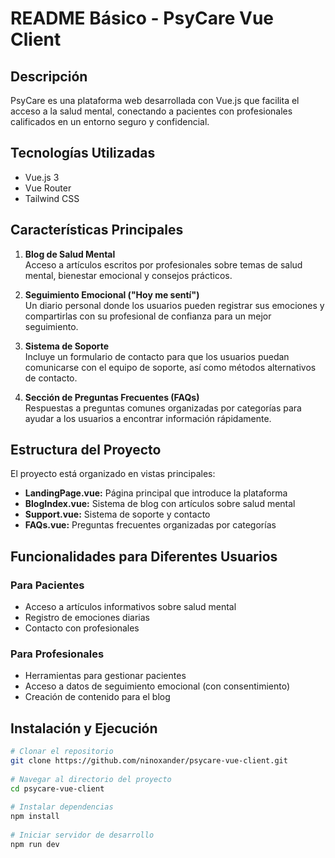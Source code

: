 
# README Básico - PsyCare Vue Client

## Descripción
PsyCare es una plataforma web desarrollada con Vue.js que facilita el acceso a la salud mental, conectando a pacientes con profesionales calificados en un entorno seguro y confidencial.  


## Tecnologías Utilizadas
- Vue.js 3
- Vue Router
- Tailwind CSS  


## Características Principales

1. **Blog de Salud Mental**  
   Acceso a artículos escritos por profesionales sobre temas de salud mental, bienestar emocional y consejos prácticos.  


2. **Seguimiento Emocional ("Hoy me sentí")**  
   Un diario personal donde los usuarios pueden registrar sus emociones y compartirlas con su profesional de confianza para un mejor seguimiento.  


3. **Sistema de Soporte**  
   Incluye un formulario de contacto para que los usuarios puedan comunicarse con el equipo de soporte, así como métodos alternativos de contacto.

4. **Sección de Preguntas Frecuentes (FAQs)**  
   Respuestas a preguntas comunes organizadas por categorías para ayudar a los usuarios a encontrar información rápidamente.  


## Estructura del Proyecto
El proyecto está organizado en vistas principales:

- **LandingPage.vue:** Página principal que introduce la plataforma  
- **BlogIndex.vue:** Sistema de blog con artículos sobre salud mental  
- **Support.vue:** Sistema de soporte y contacto  
- **FAQs.vue:** Preguntas frecuentes organizadas por categorías  

## Funcionalidades para Diferentes Usuarios

### Para Pacientes
- Acceso a artículos informativos sobre salud mental  
- Registro de emociones diarias  
- Contacto con profesionales  

### Para Profesionales
- Herramientas para gestionar pacientes  
- Acceso a datos de seguimiento emocional (con consentimiento)  
- Creación de contenido para el blog  


## Instalación y Ejecución

```bash
# Clonar el repositorio  
git clone https://github.com/ninoxander/psycare-vue-client.git  
  
# Navegar al directorio del proyecto  
cd psycare-vue-client  
  
# Instalar dependencias  
npm install  
  
# Iniciar servidor de desarrollo  
npm run dev
